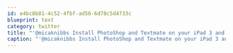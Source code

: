 ```yaml
---
id: e4bc8b81-4c52-4fbf-ad56-6d78c5d4733c
blueprint: text
category: twitter
title: "'@micaknibbs Install PhotoShop and Textmate on your iPad 3 and tell me how more productive you become ;)"
caption: "'@micaknibbs Install PhotoShop and Textmate on your iPad 3 and tell me how more productive you become ;)"
---
```

